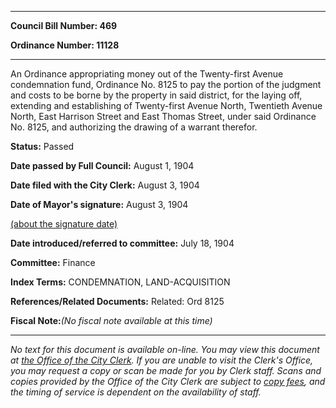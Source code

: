 

********

**Council Bill Number: 469**
   
**Ordinance Number: 11128**
********

 An Ordinance appropriating money out of the Twenty-first Avenue condemnation fund, Ordinance No. 8125 to pay the portion of the judgment and costs to be borne by the property in said district, for the laying off, extending and establishing of Twenty-first Avenue North, Twentieth Avenue North, East Harrison Street and East Thomas Street, under said Ordinance No. 8125, and authorizing the drawing of a warrant therefor.

**Status:** Passed
   
**Date passed by Full Council:** August 1, 1904
   
**Date filed with the City Clerk:** August 3, 1904
   
**Date of Mayor's signature:** August 3, 1904
   
[(about the signature date)](/~public/approvaldate.htm)
   
   
   
**Date introduced/referred to committee:** July 18, 1904
   
**Committee:** Finance
   
   
**Index Terms:** CONDEMNATION, LAND-ACQUISITION

**References/Related Documents:** Related: Ord 8125

**Fiscal Note:**_(No fiscal note available at this time)_
********

_No text for this document is available on-line. You may view this document at [the Office of the City Clerk](http://www.seattle.gov/leg/clerk/contactUs.htm). If you are unable to visit the Clerk's Office, you may request a copy or scan be made for you by Clerk staff. Scans and copies provided by the Office of the City Clerk are subject to [copy fees](http://clerk.seattle.gov/~public/clerkfees.htm), and the timing of service is dependent on the availability of staff._

